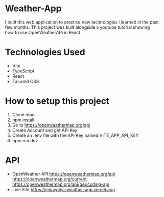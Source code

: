 # Weather-App
I built this web application to practice new technologies I learned in the past few months.
This project was built alongside a youtube tutorial showing how to use OpenWeatherAPi in React.

# Technologies Used
* Vite 
* TypeScript
* React
* Tailwind CSS

# How to setup this project
1. Clone repo
2. npm install
3. Go to https://openweathermap.org/api
4. Create Account and get API Key
5. Create an .env file with the API Key named VITE_APP_API_KEY
6. npm run dev

# API 
* OpenWeather API
https://openweathermap.org/api
https://openweathermap.org/current
https://openweathermap.org/api/geocoding-api
* Live Site 
https://jedaydiya-weather-app.vercel.app
